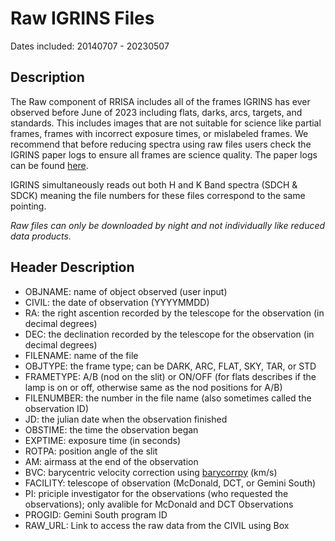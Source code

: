 # Raw IGRINS Files

Dates included: 20140707 - 20230507

## Description
The Raw component of RRISA includes all of the frames IGRINS has ever observed before June of 2023 including flats, darks, arcs, targets, and standards. This includes images that are not suitable for science like partial frames, frames with incorrect exposure times, or mislabeled frames. We recommend that before reducing spectra using raw files users check the IGRINS paper logs to ensure all frames are science quality. The paper logs can be found [here](https://utexas.box.com/s/wnkqbgf5atxx1hy1ejiou1r2avdcx4c3).

IGRINS simultaneously reads out both H and K Band spectra (SDCH & SDCK) meaning the file numbers for these files correspond to the same pointing.

_Raw files can only be downloaded by night and not individually like reduced data products._

## Header Description
- OBJNAME: name of object observed (user input)
- CIVIL: the date of observation (YYYYMMDD)
- RA: the right ascention recorded by the telescope for the observation (in decimal degrees)
- DEC: the declination recorded by the telescope for the observation (in decimal degrees)
- FILENAME: name of the file
- OBJTYPE: the frame type; can be DARK, ARC, FLAT, SKY, TAR, or STD
- FRAMETYPE: A/B (nod on the slit) or ON/OFF (for flats describes if the lamp is on or off, otherwise same as the nod positions for A/B) 
- FILENUMBER: the number in the file name (also sometimes called the observation ID)
- JD: the julian date when the observation finished
- OBSTIME: the time the observation began
- EXPTIME: exposure time (in seconds)
- ROTPA: position angle of the slit
- AM: airmass at the end of the observation
- BVC: barycentric velocity correction using [barycorrpy](https://github.com/shbhuk/barycorrpy) (km/s)
- FACILITY: telescope of observation (McDonald, DCT, or Gemini South)
- PI: priciple investigator for the observations (who requested the observations); only avalible for McDonald and DCT Observations
- PROGID: Gemini South program ID
- RAW_URL: Link to access the raw data from the CIVIL using Box
